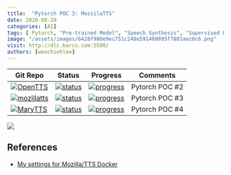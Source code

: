 ```yaml
---
title:  "Pytorch POC 3: MozzilaTTS"
date: 2020-08-20
categories: [AI]
tags: [ Pytorch, "Pre-trained Model", "Speech Synthesis", "Supervised Learning" ]
image: "/assets/images/6428f980e9ec751c248e591460895f7881aec0c6.png"
visit: http://dlc.barco.com:5500/
authors: [wenchiehlee]
---
```


| Git Repo                                                                                                                                         | Status                                                                                                                                                                | Progress                                                                                                                    | Comments                                                     |
|--------------------------------------------------------------------------------------------------------------------------------------------------|-----------------------------------------------------------------------------------------------------------------------------------------------------------------------|----------------------------------------------------------------------------------------------------------------------------------------|--------------------------------------------------------------|
| [![OpenTTS](https://img.shields.io/badge/OpenTTS-gray?logo=pytorch)](https://git.barco.com/users/wjlee/repos/opentts/browse) | [![status](https://tailab.barco.com:9443/deeplearningcomputing/opentts/badges/master/pipeline.svg)](https://tailab.barco.com:9443/deeplearningcomputing/opentts/pipelines) | [![progress](https://img.shields.io/badge/OpenTTS-POC-red)](http://dlc.barco.com:5500/) | Pytorch POC #2 |
| [![mozillatts](https://img.shields.io/badge/project-mozillatts-red)](https://git.barco.com/users/wjlee/repos/TTS/browse) | [![status](https://tailab.barco.com:9443/deeplearningcomputing/TTS/badges/master/pipeline.svg)](https://tailab.barco.com:9443/deeplearningcomputing/TTS/pipelines) | [![progress](https://img.shields.io/badge/mozillatts-POC-red)](http://dlc.barco.com:5002/) | Pytorch POC #3 |
| [![MaryTTS](https://img.shields.io/badge/MaryTTS-gray?logo=pytorch)](https://git.barco.com/users/wjlee/repos/docker-marytts/browse) | [![status](https://tailab.barco.com:9443/deeplearningcomputing/docker-marytts/badges/master/pipeline.svg)](https://tailab.barco.com:9443/deeplearningcomputing/docker-marytts/pipelines) | [![progress](https://img.shields.io/badge/marytts-POC-red)](http://dlc.barco.com:15195/) | Pytorch POC #4 |


[![](https://rebrand.ly/dlc_png_url)](https://rebrand.ly/dlc_uml_url)


## References
* [My settings for Mozilla/TTS Docker](https://gist.github.com/jcc10/d6d68df2204e239ce1e6960a9b107aac)